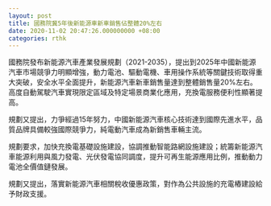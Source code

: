 ```yaml
---
layout: post
title: 國務院冀5年後新能源車新車銷售佔整體20%左右
date: 2020-11-02 20:47:26.000000000 +08:00
categories: rthk
---
```


國務院發布新能源汽車產業發展規劃（2021-2035），提出到2025年中國新能源汽車市場競爭力明顯增強，動力電池、驅動電機、車用操作系統等關鍵技術取得重大突破，安全水平全面提升，新能源汽車新車銷售量達到整體銷售量20%左右。高度自動駕駛汽車實現限定區域及特定場景商業化應用，充換電服務便利性顯著提高。

規劃又提出，力爭經過15年努力，中國新能源汽車核心技術達到國際先進水平，品質品牌具備較強國際競爭力，純電動汽車成為新銷售車輛主流。

規劃要求，加快充換電基礎設施建設，協調推動智能路網設施建設；統籌新能源汽車能源利用與風力發電、光伏發電協同調度，提升可再生能源應用比例，推動動力電池全價值鏈發展。

規劃又提出，落實新能源汽車相關稅收優惠政策，對作為公共設施的充電樁建設給予財政支援。

